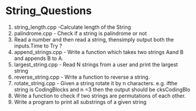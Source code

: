 # String_Questions
1) string_length.cpp -Calculate length of the String
2) palindrome.cpp - Check if a string is palindrome or not
3) Read a number and then read a string, thensimply output both the inputs.Time to Try ?
4) append_strings.cpp - Write a function which takes two strings Aand B and appends B to A. 
5) largest_string.cpp - Read N strings from a user and print the largest string
6) reverse_string.cpp - Write a function to reverse a string.
7) rotate_string.cpp - Given a string rotate it by n characters. e.g. ifthe string is CodingBlocks and n =3 then the output should be cksCodingBlo 
8) Write a function to check if two strings are permutations of each other. 
9) Write a program to print all substrings of a given string
